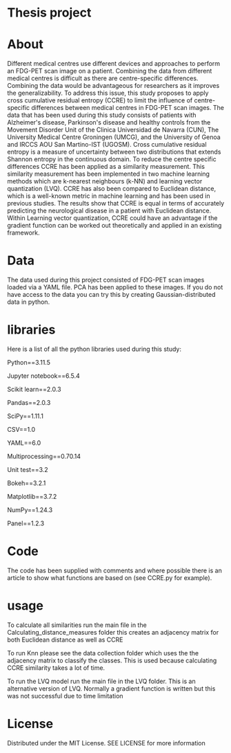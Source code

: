 # Thesis project

# About
Different medical centres use different devices and approaches to perform an FDG-PET scan image on
a patient. Combining the data from different medical centres is difficult as there are centre-specific
differences. Combining the data would be advantageous for researchers as it improves the
generalizability. To address this issue, this study proposes to apply cross cumulative residual entropy
(CCRE) to limit the influence of centre-specific differences between medical centres in FDG-PET scan
images. The data that has been used during this study consists of patients with Alzheimer's disease,
Parkinson's disease and healthy controls from the Movement Disorder Unit of the Clinica Universidad
de Navarra (CUN), The University Medical Centre Groningen (UMCG), and the University of Genoa
and IRCCS AOU San Martino-IST (UGOSM). Cross cumulative residual entropy is a measure of
uncertainty between two distributions that extends Shannon entropy in the continuous domain. To
reduce the centre specific differences CCRE has been applied as a similarity measurement. This
similarity measurement has been implemented in two machine learning methods which are k-nearest
neighbours (k-NN) and learning vector quantization (LVQ). CCRE has also been compared to Euclidean
distance, which is a well-known metric in machine learning and has been used in previous studies.
The results show that CCRE is equal in terms of accurately predicting the neurological disease in a
patient with Euclidean distance. Within Learning vector quantization, CCRE could have an advantage
if the gradient function can be worked out theoretically and applied in an existing framework.


# Data
The data used during this project consisted of FDG-PET scan images loaded via a YAML file.
PCA has been applied to these images.
If you do not have access to the data you can try this by creating Gaussian-distributed data in python.

# libraries
Here is a list of all the python libraries used during this study:

Python==3.11.5

Jupyter notebook==6.5.4

Scikit learn==2.0.3

Pandas==2.0.3

SciPy==1.11.1

CSV==1.0

YAML==6.0

Multiprocessing==0.70.14

Unit test==3.2

Bokeh==3.2.1

Matplotlib==3.7.2

NumPy==1.24.3

Panel==1.2.3

# Code


The code has been supplied with comments and where possible there is an article to show what functions are based on (see CCRE.py for example).


# usage
To calculate all similarities run the main file in the Calculating_distance_measures folder this creates an adjacency matrix for both Euclidean distance as well as CCRE

To run Knn please see the data collection folder which uses the the adjacency matrix to classify the classes. This is used because calculating CCRE similarity takes a lot of time.

To run the LVQ model run the main file in the LVQ folder. This is an alternative version of LVQ. Normally a gradient function is written but this was not successful due to time limitation

# License
Distributed under the MIT License. SEE LICENSE for more information
